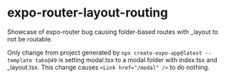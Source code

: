 # expo-router-layout-routing
Showcase of expo-router bug causing folder-based routes with _layout to not be routable.

Only change from project generated by `npx create-expo-app@latest --template tabs@49` is setting modal.tsx to a modal folder with index.tsx and _layout.tsx.  This change causes `<Link href="/modal" />` to do nothing.

